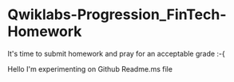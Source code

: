 # Qwiklabs-Progression_FinTech-Homework
It's time to submit homework and pray for an acceptable grade :-{

Hello I'm experimenting on Github Readme.ms file
